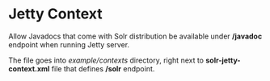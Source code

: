 Jetty Context
============

Allow Javadocs that come with Solr distribution be available under **/javadoc** endpoint when running Jetty server.

The file goes into *example/contexts* directory, right next to **solr-jetty-context.xml** file that defines **/solr** endpoint.

